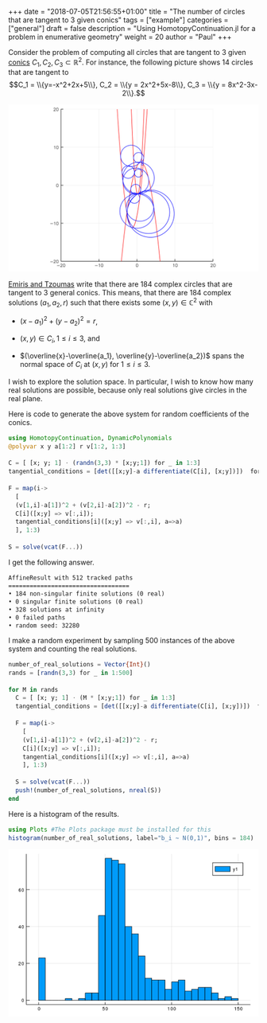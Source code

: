 +++
date = "2018-07-05T21:56:55+01:00"
title = "The number of circles that are tangent to 3 given conics"
tags = ["example"]
categories = ["general"]
draft = false
description = "Using HomotopyContinuation.jl for a problem in enumerative geometry"
weight = 20
author = "Paul"
+++

Consider the problem of computing all circles that are tangent to 3 given [conics](https://en.wikipedia.org/wiki/Conic_section) $C_1,C_2,C_3 \subset \mathbb{R}^2$. For instance, the following picture shows 14 circles that are tangent to
 $$C_1 = \\{y=-x^2+2x+5\\}, C_2 = \\{y = 2x^2+5x-8\\}, C_3 = \\{y = 8x^2-3x-2\\}.$$

![img](/images/circles.png)


[Emiris and Tzoumas](http://www.win.tue.nl/EWCG2005/Proceedings/38.pdf) write that there are 184 complex circles that are tangent to 3 general conics. This means, that there are 184 complex solutions $(a_1,a_2,r)$ such that there exists some $(x,y)\in\mathbb{C}^2$ with

* $(x-a_1)^2 + (y-a_2)^2 = r$,

* $(x,y)\in C_i, 1\leq i\leq 3$, and

* $(\overline{x}-\overline{a_1}, \overline{y}-\overline{a_2})$ spans the normal space of $C_i$ at $(x,y)$ for $1\leq i\leq 3$.

I wish to explore the solution space. In particular, I wish to know how many real solutions are possible, because only real solutions give circles in the real plane.

Here is code to generate the above system for random coefficients of the conics.

```julia
using HomotopyContinuation, DynamicPolynomials
@polyvar x y a[1:2] r v[1:2, 1:3]

C = [ [x; y; 1] ⋅ (randn(3,3) * [x;y;1]) for _ in 1:3]
tangential_conditions = [det([[x;y]-a differentiate(C[i], [x;y])])  for i in 1:3]

F = map(i->
  [
  (v[1,i]-a[1])^2 + (v[2,i]-a[2])^2 - r;
  C[i]([x;y] => v[:,i]);
  tangential_conditions[i]([x;y] => v[:,i], a=>a)
  ], 1:3)

S = solve(vcat(F...))
````

I get the following answer.
```julia-repl
AffineResult with 512 tracked paths
==================================
• 184 non-singular finite solutions (0 real)
• 0 singular finite solutions (0 real)
• 328 solutions at infinity
• 0 failed paths
• random seed: 32280
````

I make a random experiment by sampling 500 instances of the above system and counting the real solutions.

```julia
number_of_real_solutions = Vector{Int}()
rands = [randn(3,3) for _ in 1:500]

for M in rands
  C = [ [x; y; 1] ⋅ (M * [x;y;1]) for _ in 1:3]
  tangential_conditions = [det([[x;y]-a differentiate(C[i], [x;y])])  for i in 1:3]

  F = map(i->
    [
    (v[1,i]-a[1])^2 + (v[2,i]-a[2])^2 - r;
    C[i]([x;y] => v[:,i]);
    tangential_conditions[i]([x;y] => v[:,i], a=>a)
    ], 1:3)

  S = solve(vcat(F...))
  push!(number_of_real_solutions, nreal(S))
end
```

Here is a histogram of the results.

```julia
using Plots #The Plots package must be installed for this
histogram(number_of_real_solutions, label="b_i ~ N(0,1)", bins = 184)
```

![img](/images/hist.png)
